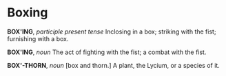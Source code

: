 # Boxing

**BOX'ING**, _participle present tense_ Inclosing in a box; striking with the fist; furnishing with a box.

**BOX'ING**, _noun_ The act of fighting with the fist; a combat with the fist.

**BOX'-THORN**, _noun_ \[box and thorn.\] A plant, the Lycium, or a species of it.
